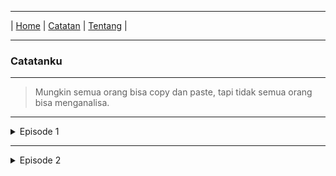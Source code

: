 * * *
| [Home](https://gand0r.my.id/) | [Catatan](https://gand0r.github.io/catatanku) | [Tentang](https://gand0r.github.io/) |
* * *

### Catatanku

* * *

> Mungkin semua orang bisa copy dan paste, tapi tidak semua orang bisa menganalisa.


* * *

<details><summary>Episode 1</summary>
<p><br>
   Cara Mengganti Dns dengan menggunakan wmic via command line:
   <li><data value="1">wmic nicconfig where (IPEnabled=TRUE) call SetDNSServerSearchOrder ()</data></li>
   <li><data value="2">wmic nicconfig where (IPEnabled=TRUE) call SetDNSServerSearchOrder ("8.8.8.8", "8.8.4.4")</data></li>
</p>
</details>

* * *

<details><summary>Episode 2</summary>
<p>
   :D
</p>
</details>
